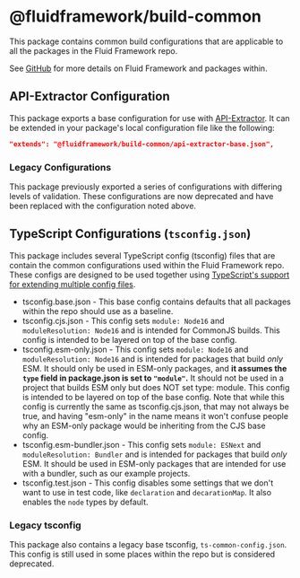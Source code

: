 # @fluidframework/build-common

This package contains common build configurations that are applicable to all the packages in the Fluid Framework repo.

See [GitHub](https://github.com/microsoft/FluidFramework) for more details on Fluid Framework and packages within.

## API-Extractor Configuration

This package exports a base configuration for use with [API-Extractor](https://api-extractor.com/).
It can be extended in your package's local configuration file like the following:

```json
"extends": "@fluidframework/build-common/api-extractor-base.json",
```

### Legacy Configurations

This package previously exported a series of configurations with differing levels of validation.
These configurations are now deprecated and have been replaced with the configuration noted above.

## TypeScript Configurations (`tsconfig.json`)

This package includes several TypeScript config (tsconfig) files that are contain the common configurations used within
the Fluid Framework repo. These configs are designed to be used together using [TypeScript's support for extending
multiple config
files](https://www.typescriptlang.org/docs/handbook/release-notes/typescript-5-0.html#supporting-multiple-configuration-files-in-extends).

-   tsconfig.base.json - This base config contains defaults that all packages within the repo should use as a baseline.
-   tsconfig.cjs.json - This config sets `module: Node16` and `moduleResolution: Node16` and is intended for CommonJS
    builds. This config is intended to be layered on top of the base config.
-   tsconfig.esm-only.json - This config sets `module: Node16` and `moduleResolution: Node16` and is intended for
    packages that build _only_ ESM. It should only be used in ESM-only packages, and **it assumes the `type` field in
    package.json is set to `"module"`.** It should not be used in a project that builds ESM only but does NOT set type:
    module. This config is intended to be layered on top of the base config. Note that while this config is currently
    the same as tsconfig.cjs.json, that may not always be true, and having "esm-only" in the name means it won't confuse
    people why an ESM-only package would be inheriting from the CJS base config.
-   tsconfig.esm-bundler.json - This config sets `module: ESNext` and `moduleResolution: Bundler` and is intended for
    packages that build _only_ ESM. It should be used in ESM-only packages that are intended for use with a bundler,
    such as our example projects.
-   tsconfig.test.json - This config disables some settings that we don't want to use in test code, like `declaration` and
    `decarationMap`. It also enables the `node` types by default.

### Legacy tsconfig

This package also contains a legacy base tsconfig, `ts-common-config.json`. This config is still used in some places
within the repo but is considered deprecated.
